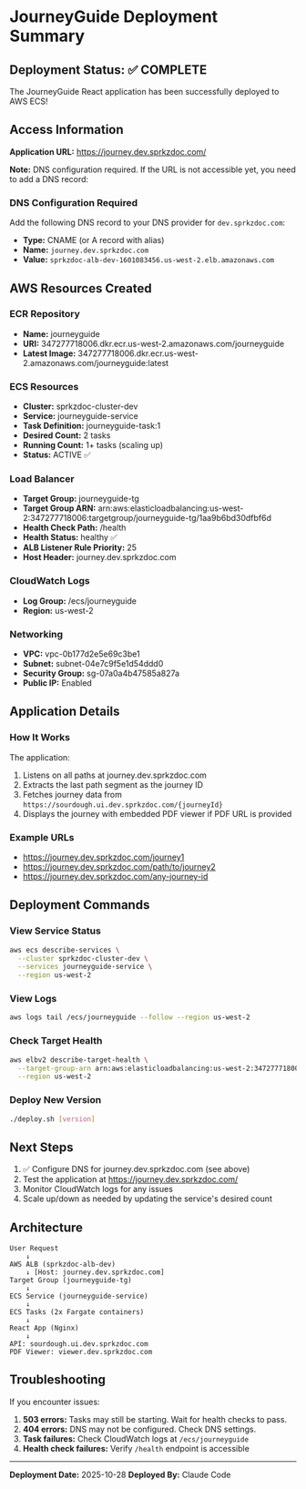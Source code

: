 # JourneyGuide Deployment Summary

## Deployment Status: ✅ COMPLETE

The JourneyGuide React application has been successfully deployed to AWS ECS!

## Access Information

**Application URL:** https://journey.dev.sprkzdoc.com/

**Note:** DNS configuration required. If the URL is not accessible yet, you need to add a DNS record:

### DNS Configuration Required

Add the following DNS record to your DNS provider for `dev.sprkzdoc.com`:

- **Type:** CNAME (or A record with alias)
- **Name:** `journey.dev.sprkzdoc.com`
- **Value:** `sprkzdoc-alb-dev-1601083456.us-west-2.elb.amazonaws.com`

## AWS Resources Created

### ECR Repository
- **Name:** journeyguide
- **URI:** 347277718006.dkr.ecr.us-west-2.amazonaws.com/journeyguide
- **Latest Image:** 347277718006.dkr.ecr.us-west-2.amazonaws.com/journeyguide:latest

### ECS Resources
- **Cluster:** sprkzdoc-cluster-dev
- **Service:** journeyguide-service
- **Task Definition:** journeyguide-task:1
- **Desired Count:** 2 tasks
- **Running Count:** 1+ tasks (scaling up)
- **Status:** ACTIVE ✅

### Load Balancer
- **Target Group:** journeyguide-tg
- **Target Group ARN:** arn:aws:elasticloadbalancing:us-west-2:347277718006:targetgroup/journeyguide-tg/1aa9b6bd30dfbf6d
- **Health Check Path:** /health
- **Health Status:** healthy ✅
- **ALB Listener Rule Priority:** 25
- **Host Header:** journey.dev.sprkzdoc.com

### CloudWatch Logs
- **Log Group:** /ecs/journeyguide
- **Region:** us-west-2

### Networking
- **VPC:** vpc-0b177d2e5e69c3be1
- **Subnet:** subnet-04e7c9f5e1d54ddd0
- **Security Group:** sg-07a0a4b47585a827a
- **Public IP:** Enabled

## Application Details

### How It Works
The application:
1. Listens on all paths at journey.dev.sprkzdoc.com
2. Extracts the last path segment as the journey ID
3. Fetches journey data from `https://sourdough.ui.dev.sprkzdoc.com/{journeyId}`
4. Displays the journey with embedded PDF viewer if PDF URL is provided

### Example URLs
- https://journey.dev.sprkzdoc.com/journey1
- https://journey.dev.sprkzdoc.com/path/to/journey2
- https://journey.dev.sprkzdoc.com/any-journey-id

## Deployment Commands

### View Service Status
```bash
aws ecs describe-services \
  --cluster sprkzdoc-cluster-dev \
  --services journeyguide-service \
  --region us-west-2
```

### View Logs
```bash
aws logs tail /ecs/journeyguide --follow --region us-west-2
```

### Check Target Health
```bash
aws elbv2 describe-target-health \
  --target-group-arn arn:aws:elasticloadbalancing:us-west-2:347277718006:targetgroup/journeyguide-tg/1aa9b6bd30dfbf6d \
  --region us-west-2
```

### Deploy New Version
```bash
./deploy.sh [version]
```

## Next Steps

1. ✅ Configure DNS for journey.dev.sprkzdoc.com (see above)
2. Test the application at https://journey.dev.sprkzdoc.com/
3. Monitor CloudWatch logs for any issues
4. Scale up/down as needed by updating the service's desired count

## Architecture

```
User Request
    ↓
AWS ALB (sprkzdoc-alb-dev)
    ↓ [Host: journey.dev.sprkzdoc.com]
Target Group (journeyguide-tg)
    ↓
ECS Service (journeyguide-service)
    ↓
ECS Tasks (2x Fargate containers)
    ↓
React App (Nginx)
    ↓
API: sourdough.ui.dev.sprkzdoc.com
PDF Viewer: viewer.dev.sprkzdoc.com
```

## Troubleshooting

If you encounter issues:

1. **503 errors:** Tasks may still be starting. Wait for health checks to pass.
2. **404 errors:** DNS may not be configured. Check DNS settings.
3. **Task failures:** Check CloudWatch logs at `/ecs/journeyguide`
4. **Health check failures:** Verify `/health` endpoint is accessible

---

**Deployment Date:** 2025-10-28
**Deployed By:** Claude Code
